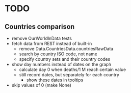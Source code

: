# TODO

## Countries comparison

- remove OurWorldInData tests
- fetch data from REST instead of built-in
    - remove Data.CountriesData.countriesRawData
    - search by country ISO code, not name
    - specify country sets and their country codes
- show day numbers instead of dates on the graph
    - calculate day 0 when deaths/1 M reach certain value
    - still record dates, but separately for each country
        - show these dates in tooltips
- skip values of 0 (make None)
